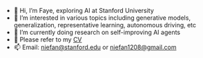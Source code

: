 - 👋 Hi, I’m Faye, exploring AI at Stanford University
- 👀 I’m interested in various topics including generative models, generalization, representative learning, autonomous driving, etc
- 🌱 I’m currently doing research on self-improving AI agents
- 💞️ Please refer to my [CV](https://github.com/fannie1208/fan-cv/blob/main/resume.pdf)
- 📫 Email: niefan@stanford.edu or niefan1208@gmail.com

<!---
Fanfan2001/Fanfan2001 is a ✨ special ✨ repository because its `README.md` (this file) appears on your GitHub profile.
You can click the Preview link to take a look at your changes.
--->

